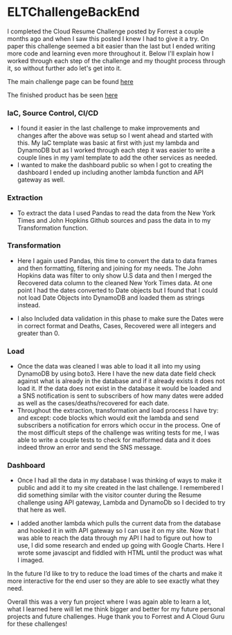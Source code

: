 # ELTChallengeBackEnd
I completed the Cloud Resume Challenge posted by Forrest a couple months ago and when I saw this posted I knew I had to give it a try. On paper this challenge seemed a bit easier than the last but I ended writing more code and learning even more throughout it. Below I'll explain how I worked through each step of the challenge and my thought process through it, so without further ado let's get into it. 

The main challenge page can be found [here](https://acloudguru.com/blog/engineering/cloudguruchallenge-python-aws-etl)

The finished product has be seen [here](https://tejasbhagat.com/covid.html)

### **IaC, Source Control, CI/CD**

* I found it easier in the last challenge to make improvements and changes after the above was setup so I went ahead and started with this. My IaC template was basic at first with just my lambda and DynamoDB but as I worked through each step it was easier to write a couple lines in my yaml template to add the other services as needed. 
* I wanted to make the dashboard public so when I got to creating the dashboard I ended up including another lambda function and API gateway as well. 

### **Extraction**
* To extract the data I used Pandas to read the data from the New York Times and John Hopkins Github sources and pass the data in to my Transformation function. 

### **Transformation**
* Here I again used Pandas, this time to convert the data to data frames and then formatting, filtering and joining for my needs. The John Hopkins data was filter to only show U.S data and then I merged the Recovered data column to the cleaned New York Times data. At one point I had the dates converted to Date objects but I found that I could not load Date Objects into DynamoDB and loaded them as strings instead. 

* I also Included data validation in this phase to make sure the Dates were in correct format and Deaths, Cases, Recovered were all integers and greater than 0. 


### **Load**
* Once the data was cleaned I was able to load it all into my using DynamoDB by using boto3. Here I have the new data date field check against what is already in the database and if it already exists it does not load it. If the data does not exist in the database it would be loaded and a SNS notification is sent to subscribers of how many dates were added as well as the cases/deaths/recovered for each date.  
* Throughout the extraction, transformation and load process I have try: and except: code blocks which would exit the lambda and send subscribers a notification for errors which occur in the process. One of the most difficult steps of the challenge was writing tests for me, I was able to write a couple tests to check for malformed data and it does indeed throw an error and send the SNS message. 

### **Dashboard**
* Once I had all the data in my database I was thinking of ways to make it public and add it to my site created in the last challenge. I remembered I did something similar with the visitor counter during the Resume challenge using API gateway, Lambda and DynamoDb so I decided to try that here as well. 

* I added another lambda which pulls the current data from the database and hooked it in with API gateway so I can use it on my site. Now that I was able to reach the data through my API I had to figure out how to use, I did some research and ended up going with Google Charts. Here I wrote some javascipt and fiddled with HTML until the product was what I imaged. 


In the future I’d like to try to reduce the load times of the charts and make it more interactive for the end user so they are able to see exactly what they need. 

Overall this was a very fun project where I was again able to learn a lot, what I learned here will let me think bigger and better for my future personal projects and future challenges. Huge thank you to Forrest and A Cloud Guru for these challenges!


